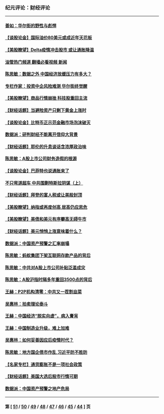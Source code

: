 ### 纪元评论：财经评论
---
#### [善如：华尔街的野性与彪悍](../../pages/nsc1026/n13112664.md?07290330) 
#### [【谈股论金】国际油价80美元或成近年天花板](../../pages/nsc1026/n13108524.md?07290330) 
#### [【美股瞭望】Delta疫情冲击股市 或让通胀降温](../../pages/nsc1026/n13100297.md?07290330) 
#### [油管热门频道 翻墙必看视频 新闻](ok?07290330)
#### [陈思敏：数据之外 中国经济放缓压力有多大？](../../pages/nsc1026/n13085576.md?07290330) 
#### [专栏作家：投资中企风险难测 华尔街终觉醒](../../pages/nsc1026/n13079366.md?07290330) 
#### [【美股瞭望】商品行情崩挫 科技股重回主流](../../pages/nsc1026/n13029798.md?07290330) 
#### [【财经话题】当避险资产只剩下黄金上涨时](../../pages/nsc1026/n12975626.md?07290330) 
#### [【谈股论金】比特币正示范金融市场泡沫破灭](../../pages/nsc1026/n12961769.md?07290330) 
#### [数据派：研判财经不能离开信仰大背景](../../pages/nsc1026/n12932684.md?07290330) 
#### [【财经话题】耶伦的升息谈话含浓厚政治味](../../pages/nsc1026/n12927299.md?07290330) 
#### [陈思敏：A股上市公司财务造假的根源](../../pages/nsc1026/n11229323.md?07290330) 
#### [【谈股论金】巴菲特也说通胀来了](../../pages/nsc1026/n12922463.md?07290330) 
#### [不只弯道超车 中共围剿特斯拉阴谋（上）](../../pages/nsc1026/n12919595.md?07290330) 
#### [【财经话题】拜登的富人税或让美股封顶](../../pages/nsc1026/n12899125.md?07290330) 
#### [【美股瞭望】纳指或再度创高 居高仍应思危](../../pages/nsc1026/n12878350.md?07290330) 
#### [【美股瞭望】美债和美元有序攀高无碍牛市](../../pages/nsc1026/n12844459.md?07290330) 
#### [【财经话题】美元悄悄上涨意味着什么？](../../pages/nsc1026/n12798222.md?07290330) 
#### [数据派：中国资产预警之汇率崩塌](../../pages/nsc1026/n12774242.md?07290330) 
#### [陈思敏：蚂蚁集团下架互联网存款产品的背后](../../pages/nsc1026/n12719862.md?07290330) 
#### [陈思敏：中共对A股上市公司补贴泛滥成灾](../../pages/nsc1026/n12713263.md?07290330) 
#### [陈思敏：A股沪指时隔多年重回3500点的背后](../../pages/nsc1026/n12675538.md?07290330) 
#### [王赫：P2P机构清零：中共又一茬割韭菜](../../pages/nsc1026/n12614544.md?07290330) 
#### [吴惠林：拍卖理论泰斗](../../pages/nsc1026/n12591360.md?07290330) 
#### [王赫：中国经济“脱实向虚”，病入膏肓](../../pages/nsc1026/n12564946.md?07290330) 
#### [王赫：中国制造业升级，难上加难](../../pages/nsc1026/n12559461.md?07290330) 
#### [吴惠林：如何妥善因应后疫情时代？](../../pages/nsc1026/n12553885.md?07290330) 
#### [陈思敏：地方国企债市作乱 习近平防不胜防](../../pages/nsc1026/n12553384.md?07290330) 
#### [【名家专栏】通货膨胀不是一项社会政策](../../pages/nsc1026/n12528711.md?07290330) 
#### [【财经话题】美国大选后股市行情可期](../../pages/nsc1026/n12514949.md?07290330) 
#### [数据派：中国资产预警之地产危局](../../pages/nsc1026/n12490884.md?07290330) 

---
#### 第 [ [51](./51.md?07290330) / [50](./50.md?07290330) / [49](./49.md?07290330) / [48](./48.md?07290330) / [47](./47.md?07290330) / [46](./46.md?07290330) / [45](./45.md?07290330) / [44](./44.md?07290330) ] 页
